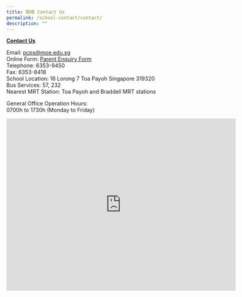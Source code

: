 ```yaml
---
title: 联络 Contact Us
permalink: /school-contact/contact/
description: ""
---
```



<b><u>Contact Us</u></b>

Email: [pcps@moe.edu.sg](pcps@moe.edu.sg)<br>
Online Form: [Parent Enquiry Form](https://forms.gle/D9jcGNCrdvHt3QnA6)<br>
Telephone: 6353-9450<br>
Fax: 6353-8418<br>
School Location: 16 Lorong 7 Toa Payoh Singapore 319320 <br>
Bus Services: 57, 232 <br>
Nearest MRT Station: Toa Payoh and Braddell MRT stations

General Office Operation Hours: <br>
0700h to 1730h
(Monday to Friday)

<iframe loading="lazy" allowfullscreen="" style="border:0;" height="450" width="600" src="https://www.google.com/maps/embed?pb=!1m18!1m12!1m3!1d3988.7318995384753!2d103.85361501473163!3d1.3371186990247854!2m3!1f0!2f0!3f0!3m2!1i1024!2i768!4f13.1!3m3!1m2!1s0x31da176fb83fafff%3A0xb632fbeea24757ca!2sPei%20Chun%20Public%20School!5e0!3m2!1sen!2ssg!4v1676645610558!5m2!1sen!2ssg"></iframe>